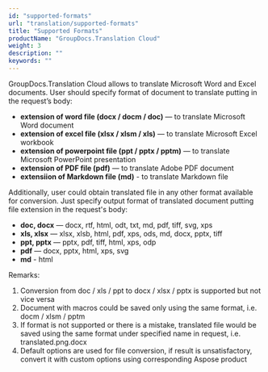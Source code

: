 ```yaml
---
id: "supported-formats"
url: "translation/supported-formats"
title: "Supported Formats"
productName: "GroupDocs.Translation Cloud"
weight: 3
description: ""
keywords: ""
---
```


GroupDocs.Translation Cloud allows to translate Microsoft Word and Excel documents. User should specify format of document to translate putting in the request’s body:

* **extension of word file (docx / docm / doc)** — to translate Microsoft Word document
* **extension of excel file (xlsx / xlsm / xls)** — to translate Microsoft Excel workbook
* **extension of powerpoint file (ppt / pptx / pptm)** — to translate Microsoft PowerPoint presentation
* **extension of PDF file (pdf)** — to translate Adobe PDF document
* **extensiion of Markdown file (md)** - to translate Markdown file

Additionally, user could obtain translated file in any other format available for conversion. Just specify output format of translated document putting file extension in the request's body:

* **doc, docx** — docx, rtf, html, odt, txt, md, pdf, tiff, svg, xps
* **xls, xlsx** — xlsx, xlsb, html, pdf, xps, ods, md, docx, pptx, tiff
* **ppt, pptx** — pptx, pdf, tiff, html, xps, odp
* **pdf** — docx, pptx, html, xps, svg
* **md** - html

Remarks:

1. Conversion from doc / xls / ppt to docx / xlsx / pptx is supported but not vice versa
2. Document with macros could be saved only using the same format, i.e. docm / xlsm / pptm
3. If format is not supported or there is a mistake, translated file would be saved using the same format under specified name in request, i.e. translated.png.docx
4. Default options are used for file conversion, if result is unsatisfactory, convert it with custom options using corresponding Aspose product 